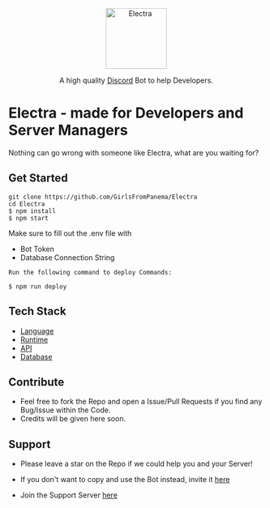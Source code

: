 <p align="center">
  <a href="https://discord.gg/XhC4w6YSQb" target="blank"><img src="https://media.discordapp.net/attachments/923549040916979762/936926774078636052/459061ad92090eda37deacdebd0dfca3.png?width=659&height=659" width="120" alt="Electra" /></a>
</p>

<p align="center">A high quality <a href="http://discord.gg" target="_blank">Discord</a> Bot to help Developers.</p>
<p align="center">

# Electra - made for Developers and Server Managers
Nothing can go wrong with someone like Electra, what are you waiting for?
  
## Get Started
```
git clone https://github.com/GirlsFromPanema/Electra
cd Electra
$ npm install
$ npm start
```
Make sure to fill out the .env file with 
- Bot Token
- Database Connection String

```
Run the following command to deploy Commands:

$ npm run deploy
```

## Tech Stack
* [Language](https://www.javascript.com/)
* [Runtime](https://nodejs.org/en/)
* [API](https://www.npmjs.com/package/discord.js?source=post_page-----7b5fe27cb6fa----------------------)
* [Database](https://www.mongodb.com/) 


## Contribute
- Feel free to fork the Repo and open a Issue/Pull Requests if you find any Bug/Issue within the Code.
- Credits will be given here soon.

## Support
- Please leave a star on the Repo if we could help you and your Server!
- If you don't want to copy and use the Bot instead, invite it [here](https://top.gg/bot/841978658373894174)

- Join the Support Server [here](https://discord.gg/XhC4w6YSQb)
